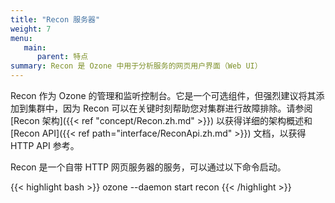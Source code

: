 ```yaml
---
title: "Recon 服务器"
weight: 7
menu:
   main:
      parent: 特点
summary: Recon 是 Ozone 中用于分析服务的网页用户界面（Web UI）
---
```

<!---
  Licensed to the Apache Software Foundation (ASF) under one or more
  contributor license agreements.  See the NOTICE file distributed with
  this work for additional information regarding copyright ownership.
  The ASF licenses this file to You under the Apache License, Version 2.0
  (the "License"); you may not use this file except in compliance with
  the License.  You may obtain a copy of the License at

      http://www.apache.org/licenses/LICENSE-2.0

  Unless required by applicable law or agreed to in writing, software
  distributed under the License is distributed on an "AS IS" BASIS,
  WITHOUT WARRANTIES OR CONDITIONS OF ANY KIND, either express or implied.
  See the License for the specific language governing permissions and
  limitations under the License.
-->

Recon 作为 Ozone 的管理和监听控制台。它是一个可选组件，但强烈建议将其添加到集群中，因为 Recon 可以在关键时刻帮助您对集群进行故障排除。请参阅 [Recon 架构]({{< ref "concept/Recon.zh.md" >}}) 以获得详细的架构概述和 [Recon API]({{< ref path="interface/ReconApi.zh.md" >}}) 文档，以获得 HTTP API 参考。

Recon 是一个自带 HTTP 网页服务器的服务，可以通过以下命令启动。

{{< highlight bash >}}
ozone --daemon start recon
{{< /highlight >}}
